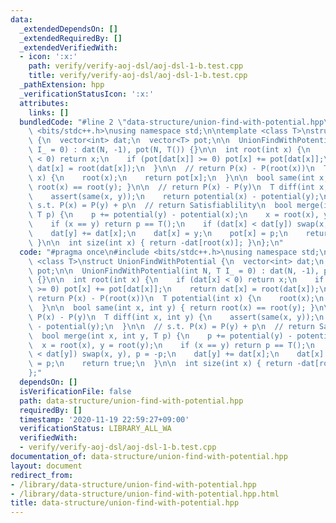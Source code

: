 ```yaml
---
data:
  _extendedDependsOn: []
  _extendedRequiredBy: []
  _extendedVerifiedWith:
  - icon: ':x:'
    path: verify/verify-aoj-dsl/aoj-dsl-1-b.test.cpp
    title: verify/verify-aoj-dsl/aoj-dsl-1-b.test.cpp
  _pathExtension: hpp
  _verificationStatusIcon: ':x:'
  attributes:
    links: []
  bundledCode: "#line 2 \"data-structure/union-find-with-potential.hpp\"\n#include\
    \ <bits/stdc++.h>\nusing namespace std;\n\ntemplate <class T>\nstruct UnionFindWithPotential\
    \ {\n  vector<int> dat;\n  vector<T> pot;\n\n  UnionFindWithPotential(int N, T\
    \ I_ = 0) : dat(N, -1), pot(N, T()) {}\n\n  int root(int x) {\n    if (dat[x]\
    \ < 0) return x;\n    if (pot[dat[x]] >= 0) pot[x] += pot[dat[x]];\n    return\
    \ dat[x] = root(dat[x]);\n  }\n\n  // return P(x) - P(root(x))\n  T potential(int\
    \ x) {\n    root(x);\n    return pot[x];\n  }\n\n  bool same(int x, int y) { return\
    \ root(x) == root(y); }\n\n  // return P(x) - P(y)\n  T diff(int x, int y) {\n\
    \    assert(same(x, y));\n    return potential(x) - potential(y);\n  }\n\n  //\
    \ s.t. P(x) = P(y) + p\n  // return Satisfiablility\n  bool merge(int x, int y,\
    \ T p) {\n    p += potential(y) - potential(x);\n    x = root(x), y = root(y);\n\
    \    if (x == y) return p == T();\n    if (dat[x] < dat[y]) swap(x, y), p = -p;\n\
    \    dat[y] += dat[x];\n    dat[x] = y;\n    pot[x] = p;\n    return true;\n \
    \ }\n\n  int size(int x) { return -dat[root(x)]; }\n};\n"
  code: "#pragma once\n#include <bits/stdc++.h>\nusing namespace std;\n\ntemplate\
    \ <class T>\nstruct UnionFindWithPotential {\n  vector<int> dat;\n  vector<T>\
    \ pot;\n\n  UnionFindWithPotential(int N, T I_ = 0) : dat(N, -1), pot(N, T())\
    \ {}\n\n  int root(int x) {\n    if (dat[x] < 0) return x;\n    if (pot[dat[x]]\
    \ >= 0) pot[x] += pot[dat[x]];\n    return dat[x] = root(dat[x]);\n  }\n\n  //\
    \ return P(x) - P(root(x))\n  T potential(int x) {\n    root(x);\n    return pot[x];\n\
    \  }\n\n  bool same(int x, int y) { return root(x) == root(y); }\n\n  // return\
    \ P(x) - P(y)\n  T diff(int x, int y) {\n    assert(same(x, y));\n    return potential(x)\
    \ - potential(y);\n  }\n\n  // s.t. P(x) = P(y) + p\n  // return Satisfiablility\n\
    \  bool merge(int x, int y, T p) {\n    p += potential(y) - potential(x);\n  \
    \  x = root(x), y = root(y);\n    if (x == y) return p == T();\n    if (dat[x]\
    \ < dat[y]) swap(x, y), p = -p;\n    dat[y] += dat[x];\n    dat[x] = y;\n    pot[x]\
    \ = p;\n    return true;\n  }\n\n  int size(int x) { return -dat[root(x)]; }\n\
    };"
  dependsOn: []
  isVerificationFile: false
  path: data-structure/union-find-with-potential.hpp
  requiredBy: []
  timestamp: '2020-11-19 22:59:27+09:00'
  verificationStatus: LIBRARY_ALL_WA
  verifiedWith:
  - verify/verify-aoj-dsl/aoj-dsl-1-b.test.cpp
documentation_of: data-structure/union-find-with-potential.hpp
layout: document
redirect_from:
- /library/data-structure/union-find-with-potential.hpp
- /library/data-structure/union-find-with-potential.hpp.html
title: data-structure/union-find-with-potential.hpp
---
```

